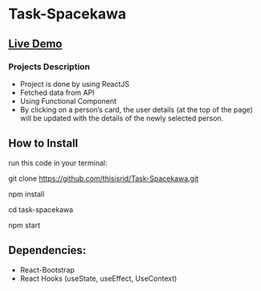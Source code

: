 # Task-Spacekawa
## [Live Demo](https://task22-spacekawa.netlify.app/)
 
### Projects Description
 
 - Project is done by using ReactJS
 - Fetched data from API
 - Using Functional Component
 - By clicking on a person’s card, the user details (at the top of the page) will be updated with the details of the newly
   selected person.
 
## How to Install
run this code in your terminal:

  git clone https://github.com/thisisrid/Task-Spacekawa.git 
  
  npm install
  
  cd task-spacekawa 
  
  npm start
 
 ## Dependencies:
  - React-Bootstrap 
  - React Hooks (useState, useEffect, UseContext)
